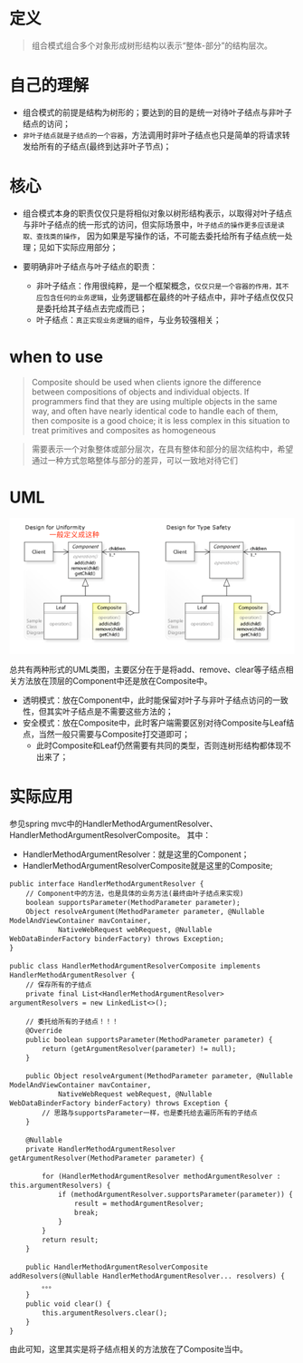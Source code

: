 # 定义
>  组合模式组合多个对象形成树形结构以表示“整体-部分”的结构层次。

# 自己的理解
* 组合模式的前提是结构为树形的；要达到的目的是统一对待叶子结点与非叶子结点的访问；
* `非叶子结点就是子结点的一个容器`，方法调用时非叶子结点也只是简单的将请求转发给所有的子结点(最终到达非叶子节点)；

# 核心
* 组合模式本身的职责仅仅只是将相似对象以树形结构表示，以取得对叶子结点与非叶子结点的统一形式的访问，但实际场景中，`叶子结点的操作更多应该是读取、查找类的操作`，
因为如果是写操作的话，不可能去委托给所有子结点统一处理；见如下实际应用部分；
  
* 要明确非叶子结点与叶子结点的职责：
    * 非叶子结点：作用很纯粹，是一个框架概念，`仅仅只是一个容器的作用，其不应包含任何的业务逻辑`，业务逻辑都在最终的叶子结点中，非叶子结点仅仅只是委托给其子结点去完成而已；
    * 叶子结点：`真正实现业务逻辑的组件`，与业务较强相关；

# when to use
> Composite should be used when clients ignore the difference between compositions of objects and individual objects.
If programmers find that they are using multiple objects in the same way, 
and often have nearly identical code to handle each of them, then composite is a good choice; 
it is less complex in this situation to treat primitives and composites as homogeneous

> 需要表示一个对象整体或部分层次，在具有整体和部分的层次结构中，希望通过一种方式忽略整体与部分的差异，可以一致地对待它们


# UML
![组合模式](https://github.com/jssgsy/java/raw/master/src/main/java/com/univ/patterndesign/composite/composite.png)

总共有两种形式的UML类图，主要区分在于是将add、remove、clear等子结点相关方法放在顶层的Component中还是放在Composite中。
* 透明模式：放在Component中，此时能保留对叶子与非叶子结点访问的一致性，但其实叶子结点是不需要这些方法的；
* 安全模式：放在Composite中，此时客户端需要区别对待Composite与Leaf结点，当然一般只需要与Composite打交道即可；
  * 此时Composite和Leaf仍然需要有共同的类型，否则连树形结构都体现不出来了；

# 实际应用
参见spring mvc中的HandlerMethodArgumentResolver、HandlerMethodArgumentResolverComposite。
其中：
* HandlerMethodArgumentResolver：就是这里的Component；
* HandlerMethodArgumentResolverComposite就是这里的Composite;

```
public interface HandlerMethodArgumentResolver {
    // Component中的方法，也是具体的业务方法(最终由叶子结点来实现)
	boolean supportsParameter(MethodParameter parameter);
	Object resolveArgument(MethodParameter parameter, @Nullable ModelAndViewContainer mavContainer,
			NativeWebRequest webRequest, @Nullable WebDataBinderFactory binderFactory) throws Exception;
}

public class HandlerMethodArgumentResolverComposite implements HandlerMethodArgumentResolver {
    // 保存所有的子结点
	private final List<HandlerMethodArgumentResolver> argumentResolvers = new LinkedList<>();
	
	// 委托给所有的子结点！！！
	@Override
	public boolean supportsParameter(MethodParameter parameter) {
		return (getArgumentResolver(parameter) != null);
	}
	
	public Object resolveArgument(MethodParameter parameter, @Nullable ModelAndViewContainer mavContainer,
			NativeWebRequest webRequest, @Nullable WebDataBinderFactory binderFactory) throws Exception {
        // 思路与supportsParameter一样，也是委托给去遍历所有的子结点
	}

	@Nullable
	private HandlerMethodArgumentResolver getArgumentResolver(MethodParameter parameter) {
		
        for (HandlerMethodArgumentResolver methodArgumentResolver : this.argumentResolvers) {
            if (methodArgumentResolver.supportsParameter(parameter)) {
                result = methodArgumentResolver;
                break;
            }
        }
		return result;
	}
	
	public HandlerMethodArgumentResolverComposite addResolvers(@Nullable HandlerMethodArgumentResolver... resolvers) {
		。。。
	}
	public void clear() {
		this.argumentResolvers.clear();
	}
}
```
由此可知，这里其实是将子结点相关的方法放在了Composite当中。
